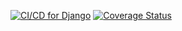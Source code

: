 [![CI/CD for Django](https://github.com/suwen-susan/swe1-app/actions/workflows/ci.yml/badge.svg)](https://github.com/suwen-susan/swe1-app/actions/workflows/ci.yml)
[![Coverage Status](https://coveralls.io/repos/github/suwen-susan/swe1-app/badge.svg?branch=main)](https://coveralls.io/github/suwen-susan/swe1-app?branch=main)
